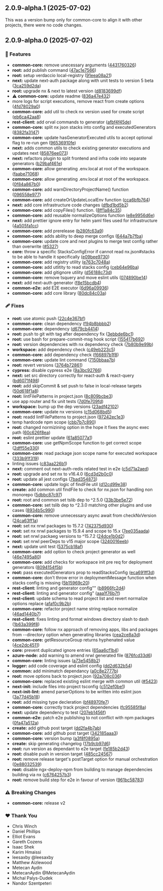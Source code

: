 ## 2.0.9-alpha.1 (2025-07-02)

This was a version bump only for common-core to align it with other projects, there were no code changes.

## 2.0.9-alpha.0 (2025-07-02)

### 🚀 Features

- **common-core:** remove unecessary arguments ([4431760326](https://github.com/Ensono/stacks-nx-plugins/commit/4431760326))
- **root:** add publish command ([47ac1e7566](https://github.com/Ensono/stacks-nx-plugins/commit/47ac1e7566))
- **root:** setup verdaccio local-registry ([91eea08a21](https://github.com/Ensono/stacks-nx-plugins/commit/91eea08a21))
- **next:** update next-auth package along with unit tests to version 5 beta ([3ca259d2da](https://github.com/Ensono/stacks-nx-plugins/commit/3ca259d2da))
- **root:** upgrade nx & next to latest version ([d8183699df](https://github.com/Ensono/stacks-nx-plugins/commit/d8183699df))
- ⚠️  **common-core:** update readme ([836a47e432](https://github.com/Ensono/stacks-nx-plugins/commit/836a47e432))
- more logs for script executions, remove react from create options ([4fd78029a0](https://github.com/Ensono/stacks-nx-plugins/commit/4fd78029a0))
- **common-core:** add util to check nx version used for create script ([eb6ca42aa8](https://github.com/Ensono/stacks-nx-plugins/commit/eb6ca42aa8))
- **rest-client:** add orval commands to generator ([afbf4f45de](https://github.com/Ensono/stacks-nx-plugins/commit/afbf4f45de))
- **common-core:** split nx json stacks into config and executedGenerators ([8382fa3147](https://github.com/Ensono/stacks-nx-plugins/commit/8382fa3147))
- **common-core:** update hasGeneratorExecuted utils to accept optional flag to re-run gen ([96536910fe](https://github.com/Ensono/stacks-nx-plugins/commit/96536910fe))
- **next:** adds common utils to check existing generator executions and updates next ([85876ee073](https://github.com/Ensono/stacks-nx-plugins/commit/85876ee073))
- **next:** refactors plugin to split frontend and infra code into separate generators ([b29baf461e](https://github.com/Ensono/stacks-nx-plugins/commit/b29baf461e))
- **common-core:** allow generating .env.local at root of the workspace. ([faabe71068](https://github.com/Ensono/stacks-nx-plugins/commit/faabe71068))
- **common-core:** allow generating .env.local at root of the workspace. ([0f84a867b0](https://github.com/Ensono/stacks-nx-plugins/commit/0f84a867b0))
- **common-core:** add warnDirectoryProjectName() function ([096558e977](https://github.com/Ensono/stacks-nx-plugins/commit/096558e977))
- **common-core:** add createOrUpdateLocalEnv function ([cca6bfb764](https://github.com/Ensono/stacks-nx-plugins/commit/cca6bfb764))
- **next:** add core infrastructure code changes ([dfbd1bd5b2](https://github.com/Ensono/stacks-nx-plugins/commit/dfbd1bd5b2))
- **common-core:** add copyFiles() function. ([8ff1a84c35](https://github.com/Ensono/stacks-nx-plugins/commit/8ff1a84c35))
- **common-core:** add reusable normalizeOptions function ([e8e9956d6e](https://github.com/Ensono/stacks-nx-plugins/commit/e8e9956d6e))
- **next:** add prettier ignore entry for helm yaml files used for infrastructure ([4a505fa1cc](https://github.com/Ensono/stacks-nx-plugins/commit/4a505fa1cc))
- **common-core:** add prerelease ([b280fc63a9](https://github.com/Ensono/stacks-nx-plugins/commit/b280fc63a9))
- **common-core:** adds ability to deep merge configs ([644a7b7fba](https://github.com/Ensono/stacks-nx-plugins/commit/644a7b7fba))
- **common-core:** update core and next plugins to merge test config rather than overwrite ([#5327](https://github.com/Ensono/stacks-nx-plugins/issues/5327))
- **core:** throw a specific StacksConfigError if cannot read nx.json#stacks to be able to handle it specifically ([e09bee9730](https://github.com/Ensono/stacks-nx-plugins/commit/e09bee9730))
- **common-core:** add registry utility ([e763c7048a](https://github.com/Ensono/stacks-nx-plugins/commit/e763c7048a))
- **common-core:** add utlitity to read stacks config ([ceb64e96ba](https://github.com/Ensono/stacks-nx-plugins/commit/ceb64e96ba))
- **common-core:** add gitignore utility ([d56188c73d](https://github.com/Ensono/stacks-nx-plugins/commit/d56188c73d))
- **common-core:** remove tsquery and move eslint utils ([074890be14](https://github.com/Ensono/stacks-nx-plugins/commit/074890be14))
- **next:** add next-auth generator ([f8e15bcdb4](https://github.com/Ensono/stacks-nx-plugins/commit/f8e15bcdb4))
- **common-e2e:** add E2E executor ([6d96a09936](https://github.com/Ensono/stacks-nx-plugins/commit/6d96a09936))
- **common-core:** add core library ([80dc84c03a](https://github.com/Ensono/stacks-nx-plugins/commit/80dc84c03a))

### 🩹 Fixes

- **root:** use atomic push ([22c4e367bf](https://github.com/Ensono/stacks-nx-plugins/commit/22c4e367bf))
- **common-core:** clean dependency ([f94b8bbbb2](https://github.com/Ensono/stacks-nx-plugins/commit/f94b8bbbb2))
- **common-core:** dependency ([d679cb4414](https://github.com/Ensono/stacks-nx-plugins/commit/d679cb4414))
- **root:** push to git with tag after dependency fix ([3ebbde6bc1](https://github.com/Ensono/stacks-nx-plugins/commit/3ebbde6bc1))
- **root:** use bash for prepare-commit-msg hook script ([155417b692](https://github.com/Ensono/stacks-nx-plugins/commit/155417b692))
- **root:** version dependencies with nx dependency check ([7b80b9e99b](https://github.com/Ensono/stacks-nx-plugins/commit/7b80b9e99b))
- **workspace:** add dependency check ([c49eb223c5](https://github.com/Ensono/stacks-nx-plugins/commit/c49eb223c5))
- **common-core:** add dependency check ([f66897b1f8](https://github.com/Ensono/stacks-nx-plugins/commit/f66897b1f8))
- **common-core:** update lint command ([7150bbaa7b](https://github.com/Ensono/stacks-nx-plugins/commit/7150bbaa7b))
- **root:** revert versions ([3764b72861](https://github.com/Ensono/stacks-nx-plugins/commit/3764b72861))
- **cypress:** disable cypress e2e ([9a3bc92766](https://github.com/Ensono/stacks-nx-plugins/commit/9a3bc92766))
- **next:** set src directory correctly for react-auth & react-query ([bd6071f498](https://github.com/Ensono/stacks-nx-plugins/commit/bd6071f498))
- **root:** add skipCommit & set push to false in local-release targets ([50d618f1a8](https://github.com/Ensono/stacks-nx-plugins/commit/50d618f1a8))
- **root:** lintFilePatterns in project.json ([8c809bcbe3](https://github.com/Ensono/stacks-nx-plugins/commit/8c809bcbe3))
- use app router and fix unit tests ([7d0fe709fd](https://github.com/Ensono/stacks-nx-plugins/commit/7d0fe709fd))
- **workspace:** bump up the dep versions ([23adf42102](https://github.com/Ensono/stacks-nx-plugins/commit/23adf42102))
- **common-core:** update nx versions ([c15d068bd5](https://github.com/Ensono/stacks-nx-plugins/commit/c15d068bd5))
- **root:** readd lintFilePatterns to project.json ([97242ec1e3](https://github.com/Ensono/stacks-nx-plugins/commit/97242ec1e3))
- temp hardcode npm scope ([cbb7b7c890](https://github.com/Ensono/stacks-nx-plugins/commit/cbb7b7c890))
- **root:** changed normizining option in the hope it fixes the async exec path ([60c626f8ea](https://github.com/Ensono/stacks-nx-plugins/commit/60c626f8ea))
- **root:** eslint prettier update ([61a85077a1](https://github.com/Ensono/stacks-nx-plugins/commit/61a85077a1))
- **common-core:** use getNpmScope function to get correct scope ([2dff55e330](https://github.com/Ensono/stacks-nx-plugins/commit/2dff55e330))
- **common-core:** read package json scope name for executed workspace ([333b91f319](https://github.com/Ensono/stacks-nx-plugins/commit/333b91f319))
- linting issues ([c83aa226b1](https://github.com/Ensono/stacks-nx-plugins/commit/c83aa226b1))
- **next:** comment out next-auth-redis related test in e2e ([c5d71a2aed](https://github.com/Ensono/stacks-nx-plugins/commit/c5d71a2aed))
- **root:** upgrade and set nx to v16.4.0 ([6cd3d2b0c0](https://github.com/Ensono/stacks-nx-plugins/commit/6cd3d2b0c0))
- **root:** update all jest configs ([7bad354873](https://github.com/Ensono/stacks-nx-plugins/commit/7bad354873))
- **common-core:** update logic of findFile util ([d12cd99e38](https://github.com/Ensono/stacks-nx-plugins/commit/d12cd99e38))
- **create:** add common util findFile to check for nx.json for handling non monorepo ([5dbbc87c97](https://github.com/Ensono/stacks-nx-plugins/commit/5dbbc87c97))
- **root:** root and common set tslib dep to ^2.5.0 ([33b3be5e72](https://github.com/Ensono/stacks-nx-plugins/commit/33b3be5e72))
- **common-core:** set tslib dep to ^2.3.0 matching other plugins and use cases ([8934b5c990](https://github.com/Ensono/stacks-nx-plugins/commit/8934b5c990))
- **common-core:** remove unnecessary async await from checkNxVersion ([24ca63ff1a](https://github.com/Ensono/stacks-nx-plugins/commit/24ca63ff1a))
- **root:** set nx nrwl packages to 15.7.2 ([742375d930](https://github.com/Ensono/stacks-nx-plugins/commit/742375d930))
- **root:** set nx nrwl packages to 15.9.4 and scope to 15.x ([7ee035aada](https://github.com/Ensono/stacks-nx-plugins/commit/7ee035aada))
- **root:** set nrwl packaeg versions to ^15.7.2 ([24dce1b0d2](https://github.com/Ensono/stacks-nx-plugins/commit/24dce1b0d2))
- **root:** set nrwl peerDeps to v15 major scope ([3240016eeb](https://github.com/Ensono/stacks-nx-plugins/commit/3240016eeb))
- **next:** update unit test ([5375cb18af](https://github.com/Ensono/stacks-nx-plugins/commit/5375cb18af))
- **common-core:** add option to check project generator as well ([46e7495a80](https://github.com/Ensono/stacks-nx-plugins/commit/46e7495a80))
- **common-core:** add checks for workspace init pre req for deployment generators ([8094154f5b](https://github.com/Ensono/stacks-nx-plugins/commit/8094154f5b))
- **root:** pass executedGenerators prop to readStacksConfig ([eca691ff3d](https://github.com/Ensono/stacks-nx-plugins/commit/eca691ff3d))
- **common-core:** don't throw error in deploymentMessage function when stacks config is missing ([5b15969c20](https://github.com/Ensono/stacks-nx-plugins/commit/5b15969c20))
- **rest-client:** linting and generator config"" ([b8966fc2d4](https://github.com/Ensono/stacks-nx-plugins/commit/b8966fc2d4))
- **rest-client:** linting and generator config" ([aaa1f76b7f](https://github.com/Ensono/stacks-nx-plugins/commit/aaa1f76b7f))
- **rest-client:** update schema to read project list and revert normalize options replace ([afaf0c9b2b](https://github.com/Ensono/stacks-nx-plugins/commit/afaf0c9b2b))
- **common-core:** refactor project name string replace normalize ([46ad1440b7](https://github.com/Ensono/stacks-nx-plugins/commit/46ad1440b7))
- **rest-client:** fixes linting and format windows directory slash to dash ([1b63a399f8](https://github.com/Ensono/stacks-nx-plugins/commit/1b63a399f8))
- **common-core:** follow nx approach of removing apps, libs and packages from --directory option when generating libraries ([cea2ce8a3d](https://github.com/Ensono/stacks-nx-plugins/commit/cea2ce8a3d))
- **common-core:** getResourceGroup returns hyphenated value ([4ce2dc4511](https://github.com/Ensono/stacks-nx-plugins/commit/4ce2dc4511))
- **core:** prevent duplicated ignore entries ([65aa6cf1b4](https://github.com/Ensono/stacks-nx-plugins/commit/65aa6cf1b4))
- **azure-node:** add warning to amend nrwl generated file ([876fcd33d6](https://github.com/Ensono/stacks-nx-plugins/commit/876fcd33d6))
- **common-core:** linting issues ([a73e5458b2](https://github.com/Ensono/stacks-nx-plugins/commit/a73e5458b2))
- **logger:** add code coverage and eslint config ([dd2d632b54](https://github.com/Ensono/stacks-nx-plugins/commit/dd2d632b54))
- **common:** add minimatch dependancy ([a0c8e2777b](https://github.com/Ensono/stacks-nx-plugins/commit/a0c8e2777b))
- **root:** move options back to project.json ([92a708c036](https://github.com/Ensono/stacks-nx-plugins/commit/92a708c036))
- **common-core:** replaced existing eslint merge with common util ([#5423](https://github.com/Ensono/stacks-nx-plugins/issues/5423))
- **next-init:** include files into project tsconfig ([c512ef0be1](https://github.com/Ensono/stacks-nx-plugins/commit/c512ef0be1))
- **next-init-lint:** amend parserOptions to be written into eslint json ([3a77d45b18](https://github.com/Ensono/stacks-nx-plugins/commit/3a77d45b18))
- **root:** add missing type decleration ([bf48970fe7](https://github.com/Ensono/stacks-nx-plugins/commit/bf48970fe7))
- **common-core:** correctly track project dependencies ([fc95585f8a](https://github.com/Ensono/stacks-nx-plugins/commit/fc95585f8a))
- **next:** update dependency to test ([207eb1456f](https://github.com/Ensono/stacks-nx-plugins/commit/207eb1456f))
- **common-e2e:** patch e2e publishing to not conflict with npm packages ([0fa47a512a](https://github.com/Ensono/stacks-nx-plugins/commit/0fa47a512a))
- **create:** add github post target ([dd2fa4b7ab](https://github.com/Ensono/stacks-nx-plugins/commit/dd2fa4b7ab))
- **common-core:** add github post target ([342185aaa3](https://github.com/Ensono/stacks-nx-plugins/commit/342185aaa3))
- **common-core:** version bump ([a3f8f0895a](https://github.com/Ensono/stacks-nx-plugins/commit/a3f8f0895a))
- **create:** skip generating changelog ([17b9cb97d6](https://github.com/Ensono/stacks-nx-plugins/commit/17b9cb97d6))
- **root:** run version as dependant to e2e target ([fe185b2d43](https://github.com/Ensono/stacks-nx-plugins/commit/fe185b2d43))
- **root:** disable push in version target ([485cc24567](https://github.com/Ensono/stacks-nx-plugins/commit/485cc24567))
- **root:** remove release target's postTarget option for manual orchestration ([0e88032539](https://github.com/Ensono/stacks-nx-plugins/commit/0e88032539))
- **root:** disable ngx-deploy-npm from building to manage dependencies building via nx ([c6764257b3](https://github.com/Ensono/stacks-nx-plugins/commit/c6764257b3))
- **root:** remove build step for e2e in favour of version ([961bc58783](https://github.com/Ensono/stacks-nx-plugins/commit/961bc58783))

### ⚠️  Breaking Changes

- **common-core:** release v2

### ❤️ Thank You

- Chris Winch
- Daniel Phillips
- Elliot Evans
- Gareth Cozens
- Isaac Shek
- Karim Hmaissi
- leesaxby @leesaxby
- Matthew Aizlewood
- Metecan Aydin
- MetecanAydin @MetecanAydin
- Michal Palys-Dudek
- Nandor Szentpeteri